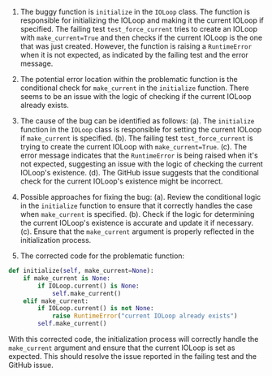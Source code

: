 1. The buggy function is `initialize` in the `IOLoop` class. The function is responsible for initializing the IOLoop and making it the current IOLoop if specified. The failing test `test_force_current` tries to create an IOLoop with `make_current=True` and then checks if the current IOLoop is the one that was just created. However, the function is raising a `RuntimeError` when it is not expected, as indicated by the failing test and the error message.

2. The potential error location within the problematic function is the conditional check for `make_current` in the `initialize` function. There seems to be an issue with the logic of checking if the current IOLoop already exists.

3. The cause of the bug can be identified as follows:
   (a). The `initialize` function in the `IOLoop` class is responsible for setting the current IOLoop if `make_current` is specified.
   (b). The failing test `test_force_current` is trying to create the current IOLoop with `make_current=True`.
   (c). The error message indicates that the `RuntimeError` is being raised when it's not expected, suggesting an issue with the logic of checking the current IOLoop's existence.
   (d). The GitHub issue suggests that the conditional check for the current IOLoop's existence might be incorrect.

4. Possible approaches for fixing the bug:
   (a). Review the conditional logic in the `initialize` function to ensure that it correctly handles the case when `make_current` is specified.
   (b). Check if the logic for determining the current IOLoop's existence is accurate and update it if necessary.
   (c). Ensure that the `make_current` argument is properly reflected in the initialization process.

5. The corrected code for the problematic function:

```python
def initialize(self, make_current=None):
    if make_current is None:
        if IOLoop.current() is None:
            self.make_current()
    elif make_current:
        if IOLoop.current() is not None:
            raise RuntimeError("current IOLoop already exists")
        self.make_current()
```

With this corrected code, the initialization process will correctly handle the `make_current` argument and ensure that the current IOLoop is set as expected. This should resolve the issue reported in the failing test and the GitHub issue.